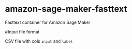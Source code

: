 # amazon-sage-maker-fasttext
Fasttext container for Amazon Sage Maker


#Input file format 

CSV file with cols `input` and `label`





